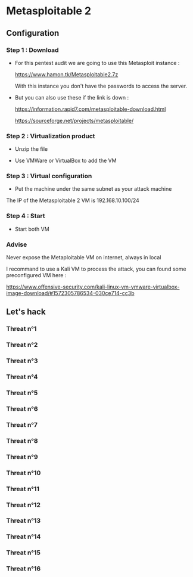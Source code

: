 # Metasploitable 2

## Configuration

### Step 1 : Download

- For this pentest audit we are going to use this Metasploit instance :

    https://www.hamon.tk/Metasploitable2.7z

    With this instance you don't have the passwords to access the server.

- But you can also use these if the link is down :

    https://information.rapid7.com/metasploitable-download.html

    https://sourceforge.net/projects/metasploitable/

### Step 2 : Virtualization product

- Unzip the file

- Use VMWare or VirtualBox to add the VM

### Step 3 : Virtual configuration

- Put the machine under the same subnet as your attack machine

The IP of the Metasploitable 2 VM is 192.168.10.100/24

### Step 4 : Start

- Start both VM

### Advise

Never expose the Metaploitable VM on internet, always in local

I recommand to use a Kali VM to process the attack, you can found some preconfigured VM here :

https://www.offensive-security.com/kali-linux-vm-vmware-virtualbox-image-download/#1572305786534-030ce714-cc3b

## Let's hack

### Threat n°1
### Threat n°2
### Threat n°3
### Threat n°4
### Threat n°5
### Threat n°6
### Threat n°7
### Threat n°8
### Threat n°9
### Threat n°10
### Threat n°11
### Threat n°12
### Threat n°13
### Threat n°14
### Threat n°15
### Threat n°16

